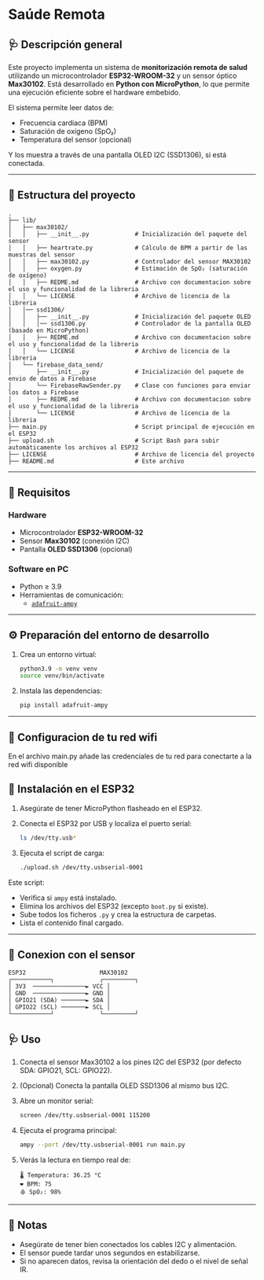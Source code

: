 # Saúde Remota

## 🩺 Descripción general

Este proyecto implementa un sistema de **monitorización remota de salud** utilizando un microcontrolador **ESP32-WROOM-32** y un sensor óptico **Max30102**. Está desarrollado en **Python con MicroPython**, lo que permite una ejecución eficiente sobre el hardware embebido.

El sistema permite leer datos de:
- Frecuencia cardíaca (BPM)
- Saturación de oxígeno (SpO₂)
- Temperatura del sensor (opcional)

Y los muestra a través de una pantalla OLED I2C (SSD1306), si está conectada.

---

## 📁 Estructura del proyecto

```
.
├── lib/
│   ├── max30102/
│   │   ├── __init__.py             # Inicialización del paquete del sensor
│   │   ├── heartrate.py            # Cálculo de BPM a partir de las muestras del sensor
│   │   ├── max30102.py             # Controlador del sensor MAX30102
│   │   ├── oxygen.py               # Estimación de SpO₂ (saturación de oxígeno)
│   │   ├── REDME.md                # Archivo con documentacion sobre el uso y funcionalidad de la libreria
│   │   └── LICENSE                 # Archivo de licencia de la libreria
│   │── ssd1306/
│   │   ├── __init__.py             # Inicialización del paquete OLED
│   │   │── ssd1306.py              # Controlador de la pantalla OLED (basado en MicroPython)
│   │   ├── REDME.md                # Archivo con documentacion sobre el uso y funcionalidad de la libreria
│   │   └── LICENSE                 # Archivo de licencia de la libreria
│   └── firebase_data_send/
│       ├── __init__.py             # Inicialización del paquete de envio de datos a Firebase
│       └── FirebaseRawSender.py    # Clase con funciones para enviar los datos a Firebase
│       ├── REDME.md                # Archivo con documentacion sobre el uso y funcionalidad de la libreria
│       └── LICENSE                 # Archivo de licencia de la libreria
├── main.py                         # Script principal de ejecución en el ESP32
├── upload.sh                       # Script Bash para subir automáticamente los archivos al ESP32
├── LICENSE                         # Archivo de licencia del proyecto
├── README.md                       # Este archivo
```

---

## 🧾 Requisitos

### Hardware
- Microcontrolador **ESP32-WROOM-32**
- Sensor **Max30102** (conexión I2C)
- Pantalla **OLED SSD1306** (opcional)

### Software en PC
- Python ≥ 3.9
- Herramientas de comunicación:
  - [`adafruit-ampy`](https://github.com/adafruit/ampy)

---

## ⚙️ Preparación del entorno de desarrollo

1. Crea un entorno virtual:
   ```bash
   python3.9 -m venv venv
   source venv/bin/activate
   ```

2. Instala las dependencias:
   ```bash
   pip install adafruit-ampy
   ```

---
## 🛜 Configuracion de tu red wifi
En el archivo main.py añade las credenciales de tu red para conectarte a la red wifi disponible

## 🚀 Instalación en el ESP32

1. Asegúrate de tener MicroPython flasheado en el ESP32.

2. Conecta el ESP32 por USB y localiza el puerto serial:
   ```bash
   ls /dev/tty.usb*
   ```

3. Ejecuta el script de carga:
   ```bash
   ./upload.sh /dev/tty.usbserial-0001
   ```

Este script:
- Verifica si `ampy` está instalado.
- Elimina los archivos del ESP32 (excepto `boot.py` si existe).
- Sube todos los ficheros `.py` y crea la estructura de carpetas.
- Lista el contenido final cargado.

---

## 🔧 Conexion con el sensor

```
ESP32                     MAX30102
┌───────────┐             ┌─────────┐
│ 3V3  ───────────────► VCC │
│ GND  ───────────────► GND │
│ GPIO21 (SDA) ───────► SDA │
│ GPIO22 (SCL) ───────► SCL │
└───────────┘             └─────────┘

```

## 🩺 Uso

1. Conecta el sensor Max30102 a los pines I2C del ESP32 (por defecto SDA: GPIO21, SCL: GPIO22).
2. (Opcional) Conecta la pantalla OLED SSD1306 al mismo bus I2C.
3. Abre un monitor serial:
   ```bash
   screen /dev/tty.usbserial-0001 115200
   ```
4. Ejecuta el programa principal:
   ```bash
   ampy --port /dev/tty.usbserial-0001 run main.py
   ```

5. Verás la lectura en tiempo real de:
   ```
   🌡️ Temperatura: 36.25 °C
   ❤️ BPM: 75
   🩸 SpO₂: 98%
   ```

---

## 📌 Notas

- Asegúrate de tener bien conectados los cables I2C y alimentación.
- El sensor puede tardar unos segundos en estabilizarse.
- Si no aparecen datos, revisa la orientación del dedo o el nivel de señal IR.
